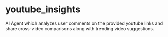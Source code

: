 # youtube_insights
AI Agent which analyzes user comments on the provided youtube links and share cross-video comparisons along with trending video suggestions.
